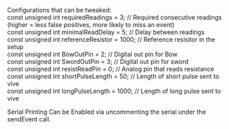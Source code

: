 Configurations that can be tweaked:  
const unsigned int requiredReadings = 3;  // Required consecutive readings (higher = less false positives, more likely to miss an event)  
const unsigned int minimalReadDelay = 5;  // Delay between readings  
const unsigned int referenceResistor = 1000;  // Reference resisitor in the setup  
const unsigned int BowOutPin = 2;  // Digital out pin for Bow  
const unsigned int SwordOutPin = 3; // Digital out pin for sword  
const unsigned int resistReadPin = 0;  // Analog pin that reads resistance  
const unsigned int shortPulseLength = 50; // Length of short pulse sent to vive  
const unsigned int longPulseLength = 1000;  // Length of long pulse sent to vive  


Serial Printing Can be Enabled via uncommenting the serial under the sendEvent call.
